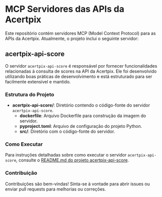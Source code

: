 # MCP Servidores das APIs da Acertpix

Este repositório contém servidores MCP (Model Context Protocol) para as APIs da Acertpix. Atualmente, o projeto inclui o seguinte servidor:

## acertpix-api-score

O servidor `acertpix-api-score` é responsável por fornecer funcionalidades relacionadas à consulta de scores na API da Acertpix. Ele foi desenvolvido utilizando boas práticas de desenvolvimento e está estruturado para ser facilmente extensível e mantido.

### Estrutura do Projeto

- **acertpix-api-score/**: Diretório contendo o código-fonte do servidor `acertpix-api-score`.
  - **dockerfile**: Arquivo Dockerfile para construção da imagem do servidor.
  - **pyproject.toml**: Arquivo de configuração do projeto Python.
  - **src/**: Diretório com o código-fonte do servidor.

### Como Executar

Para instruções detalhadas sobre como executar o servidor `acertpix-api-score`, consulte o [README.md do projeto acertpix-api-score](acertpix-api-score/README.md).

### Contribuição

Contribuições são bem-vindas! Sinta-se à vontade para abrir issues ou enviar pull requests para melhorias ou correções.